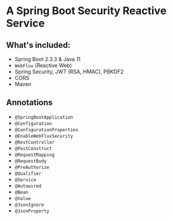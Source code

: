 # A Spring Boot Security Reactive Service

## What's included:

-   Spring Boot 2.3.3 & Java 11
-   `WebFlux` (Reactive Web)
-   Spring Security, JWT (RSA, HMAC), PBKDF2
-   CORS
-   Maven

## Annotations

-   `@SpringBootApplication`
-   `@Configuration`
-   `@ConfigurationProperties`
-   `@EnableWebFluxSecurity`
-   `@RestController`
-   `@PostConstruct`
-   `@RequestMapping`
-   `@RequestBody`
-   `@PreAuthorize`
-   `@Qualifier`
-   `@Service`
-   `@Autowired`
-   `@Bean`
-   `@Value`
-   `@JsonIgnore`
-   `@JsonProperty`
